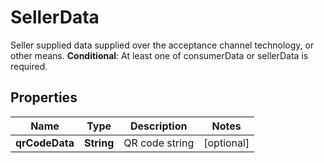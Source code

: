 

# SellerData

Seller supplied data supplied over the acceptance channel technology, or other means.  __Conditional__: At least one of consumerData or sellerData is required. 

## Properties

| Name | Type | Description | Notes |
|------------ | ------------- | ------------- | -------------|
|**qrCodeData** | **String** | QR code string |  [optional] |



